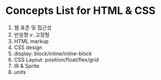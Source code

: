 # Concepts List for HTML & CSS

1. 웹 표준 및 접근성
2. 반응형 v. 고정형
3. HTML markup
4. CSS design
5. display: block/inline/inline-block
6. CSS Layout: position/float/flex/grid
7. IR & Sprite
8. units